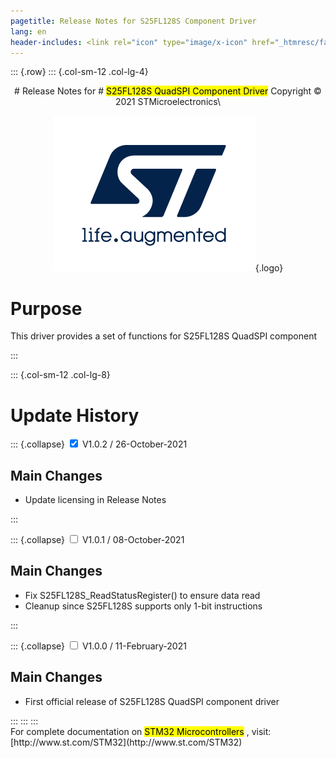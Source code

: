 ```yaml
---
pagetitle: Release Notes for S25FL128S Component Driver
lang: en
header-includes: <link rel="icon" type="image/x-icon" href="_htmresc/favicon.png" />
---
```


::: {.row}
::: {.col-sm-12 .col-lg-4}

<center>
# Release Notes for
# <mark>S25FL128S QuadSPI Component Driver</mark>
Copyright &copy; 2021 STMicroelectronics\

[![ST logo](_htmresc/st_logo_2020.png)](https://www.st.com){.logo}
</center>

# Purpose

This driver provides a set of functions for S25FL128S QuadSPI component

:::

::: {.col-sm-12 .col-lg-8}
# Update History

::: {.collapse}
<input type="checkbox" id="collapse-section3" checked aria-hidden="true">
<label for="collapse-section3" aria-hidden="true">V1.0.2 / 26-October-2021</label>
<div>

## Main Changes

-  Update licensing in Release Notes

</div>
:::

::: {.collapse}
<input type="checkbox" id="collapse-section2" aria-hidden="true">
<label for="collapse-section2" aria-hidden="true">V1.0.1 / 08-October-2021</label>
<div>

## Main Changes

-  Fix S25FL128S_ReadStatusRegister() to ensure data read
-  Cleanup since S25FL128S supports only 1-bit instructions

</div>
:::

::: {.collapse}
<input type="checkbox" id="collapse-section1" aria-hidden="true">
<label for="collapse-section1" aria-hidden="true">V1.0.0 / 11-February-2021</label>
<div>

## Main Changes

-  First official release of S25FL128S QuadSPI component driver

</div>
:::
:::
:::

<footer class="sticky">
For complete documentation on <mark>STM32 Microcontrollers</mark> ,
visit: [http://www.st.com/STM32](http://www.st.com/STM32)
</footer>
